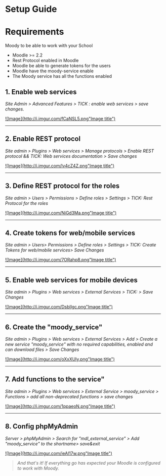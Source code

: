 Setup Guide
====

# Requirements #
Moody to be able to work with your School

* Moodle >= 2.2
* Rest Protocol enabled in Moodle
* Moodle be able to generate tokens for the users 
* Moodle have the moody-service enable
* The Moody service has all the functions enabled

## 1. Enable web services
_Site Admin > Advanced Features > TICK : enable web services > save changes._


[ ![Image](http://i.imgur.com/fCaNSL5.png"Image title") ](http://i.imgur.com/gAsKy2W.png)

---

## 2. Enable REST protocol
_Site admin > Plugins > Web services > Manage protocols > Enable REST protocol && TICK: Web services documentation > Save changes_


[ ![Image](http://i.imgur.com/lv4cZ4Z.png"Image title") ](http://i.imgur.com/eYk6dpR.png)

---

## 3. Define REST protocol for the roles
_Site admin > Users > Permissions > Define roles > Settings > TICK: Rest Protocol for the roles_


[ ![Image](http://i.imgur.com/NiGd3Ma.png"Image title") ](http://i.imgur.com/5lt1AOX.png)

---

## 4. Create tokens for web/mobile services
_Site admin > Users> Permissions > Define roles > Settings > TICK: Create Tokens for web/mobile services> Save Changes_


[ ![Image](http://i.imgur.com/7ORahp8.png"Image title") ](http://i.imgur.com/tlnHHRm.png)

---

## 5. Enable web services for mobile devices
_Site admin > Plugins > Web services > External Services > TICK: > Save Changes_


[ ![Image](http://i.imgur.com/DsblIgc.png"Image title") ](http://i.imgur.com/DsblIgc.png)

---

## 6. Create the "moody_service"
_Site admin > Plugins > Web services > External Services > Add > Create a new service "moody_service" with no required capabilities, enabled and can download files > Save Changes_


[ ![Image](http://i.imgur.com/oXxXUIy.png"Image title") ](http://i.imgur.com/OFbrmrO.png)

---

## 7. Add functions to the service"
_Site admin > Plugins > Web services > External Service > moody_service > Functions > add all non-deprecated functions > save changes_


[ ![Image](http://i.imgur.com/1ppaeoN.png"Image title") ](http://i.imgur.com/EXpIHgX.png)

---

## 8. Config phpMyAdmin
_Server > phpMyAdmin > Search for "mdl_external_service" > Add "moody_service" to the shortname> save&exit_


[ ![Image](http://i.imgur.com/ieAl17w.png"Image title") ](http://i.imgur.com/BlqfW3e.png)





> *And that's it! If everything go has expected your Moodle is configured to work with Moody.*
